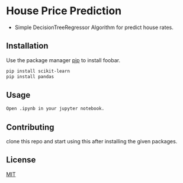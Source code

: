 # House Price Prediction

-  Simple DecisionTreeRegressor Algorithm for predict house rates.

## Installation

Use the package manager [pip](https://pip.pypa.io/en/stable/) to install foobar.

```bash
pip install scikit-learn
pip install pandas
```

## Usage

```bash
Open .ipynb in your jupyter notebook.
```

## Contributing

clone this repo and start using this after installing the given packages.

## License

[MIT](https://choosealicense.com/licenses/mit/)
